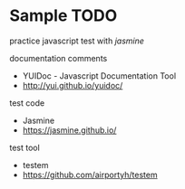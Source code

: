 Sample TODO
===

practice javascript test with *jasmine*

documentation comments
- YUIDoc - Javascript Documentation Tool
- http://yui.github.io/yuidoc/

test code
- Jasmine
- https://jasmine.github.io/

test tool
- testem
- https://github.com/airportyh/testem
